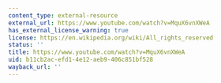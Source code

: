 ```yaml
---
content_type: external-resource
external_url: https://www.youtube.com/watch?v=MquX6vnXWeA
has_external_license_warning: true
license: https://en.wikipedia.org/wiki/All_rights_reserved
status: ''
title: https://www.youtube.com/watch?v=MquX6vnXWeA
uid: b11cb2ac-efd1-4e12-aeb9-406c851bf528
wayback_url: ''
---
```

